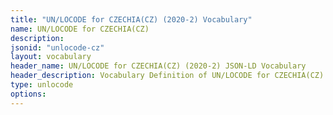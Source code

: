 ```yaml
---
title: "UN/LOCODE for CZECHIA(CZ) (2020-2) Vocabulary"
name: UN/LOCODE for CZECHIA(CZ) 
description: 
jsonid: "unlocode-cz"
layout: vocabulary
header_name: UN/LOCODE for CZECHIA(CZ) (2020-2) JSON-LD Vocabulary
header_description: Vocabulary Definition of UN/LOCODE for CZECHIA(CZ) (2020-2) semantics in HTML format. JSON-LD format is available at [unlocode-cz.jsonld](/vocabulary/unlocode-cz.jsonld)
type: unlocode
options:
---
```

